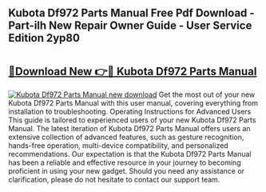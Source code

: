 ## Kubota Df972 Parts Manual Free Pdf Download - Part-ilh New Repair Owner Guide - User Service Edition 2yp80

# <h2><a href="http://bc42142.oget.top/?id=Kubota+Df972+Parts+Manual">🔗Download New 👉🔴 Kubota Df972 Parts Manual</a></h2>

[![Kubota Df972 Parts Manual new download](https://i.imgur.com/5g1atiW.png)](http://bc42142.oget.top/?id=Kubota+Df972+Parts+Manual)
Get the most out of your new Kubota Df972 Parts Manual with this user manual, covering everything from installation to troubleshooting. Operating Instructions for Advanced Users This guide is tailored to experienced users of your new Kubota Df972 Parts Manual. The latest iteration of Kubota Df972 Parts Manual offers users an extensive collection of advanced features, such as gesture recognition, hands-free operation, multi-device compatibility, and personalized recommendations. Our expectation is that the Kubota Df972 Parts Manual has been a reliable and effective resource in your journey to becoming proficient in using your new gadget. Should you need any assistance or clarification, please do not hesitate to contact our support team.
